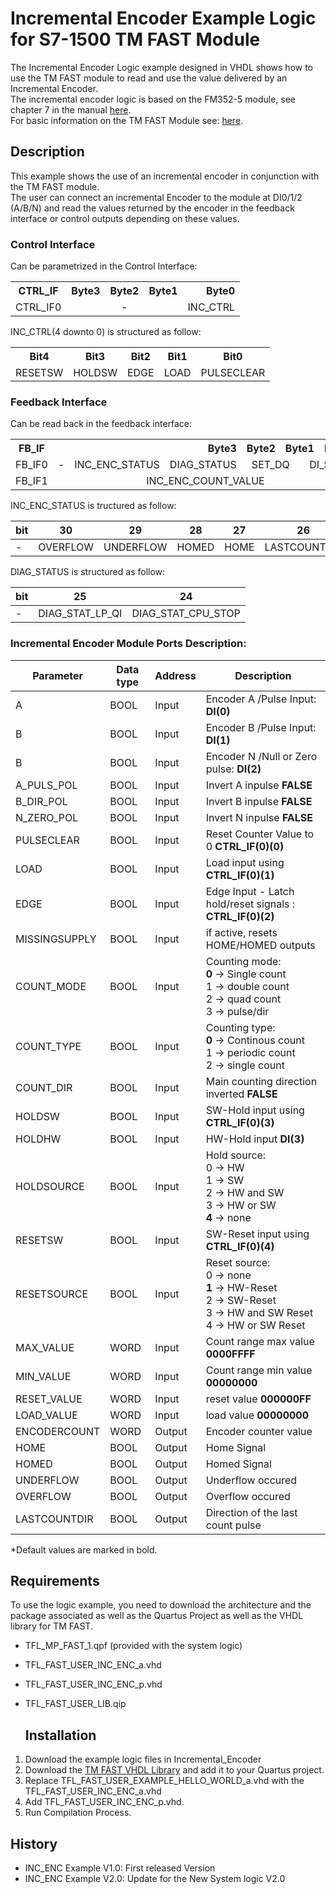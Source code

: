 # Incremental Encoder Example Logic for S7-1500 TM FAST Module

The Incremental Encoder Logic example designed in VHDL shows how to use the TM FAST module to read and use the value delivered by an Incremental Encoder. <br>
The incremental encoder logic is based on the FM352-5 module, see chapter 7 in the manual [here](https://support.industry.siemens.com/cs/ww/en/view/9240171). <br>
For basic information on the TM FAST Module see: [here](https://support.industry.siemens.com/cs/ww/en/view/109817062).

## Description

This example shows the use of an incremental encoder in conjunction with the TM FAST module.<br>
The user can connect an incremental Encoder to the module at DI0/1/2 (A/B/N) and read the values returned by the encoder in the feedback interface or control outputs depending on these values. <br>
### Control Interface
Can be parametrized in the Control Interface:

<table>
  <tr>
    <th>CTRL_IF</th>
    <th colspan="8" style="text-align: right">Byte3</th>
    <th colspan="8" style="text-align: right">Byte2</th>
    <th colspan="8" style="text-align: right">Byte1</th>
    <th colspan="8" style="text-align: right">Byte0</th>
  </tr>
  <tr>
    <td>CTRL_IF0</td>
    <td colspan="27" style="text-align: center">-</td>
    <td colspan="5"  style="text-align: center">INC_CTRL</td>
  </tr>
  <tr>
</table>
INC_CTRL(4 downto 0) is structured as follow:
<table>
  <tr>
    <th>Bit4</th>
    <th>Bit3</th>
    <th>Bit2</th>
    <th>Bit1</th>
    <th>Bit0</th>
  </tr>
  <tr>
    <td>RESETSW</td>
    <td>HOLDSW</td>
    <td>EDGE</td>
    <td>LOAD</td>
    <td>PULSECLEAR</td>
  </tr>
  <tr>
</table>

### Feedback Interface
Can be read back in the feedback interface:

<table>
  <tr>
    <th>FB_IF</th>
    <th colspan="8" style="text-align: right">Byte3</th>
    <th colspan="8" style="text-align: right">Byte2</th>
    <th colspan="8" style="text-align: right">Byte1</th>
    <th colspan="8" style="text-align: right">Byte0</th>
  </tr>
  <tr>
    <td>FB_IF0</td>
    <td colspan="1" style="text-align: center">-</td>
    <td colspan="5" style="text-align: center">INC_ENC_STATUS</td>
    <td colspan="2" style="text-align: center">DIAG_STATUS</td>
    <td colspan="12"  style="text-align: center">SET_DQ</td>
    <td colspan="12"  style="text-align: center">DI_STAT</td>
  </tr>
  <tr>
  <tr>
    <td>FB_IF1</td>
    <td colspan="32" style="text-align: center">INC_ENC_COUNT_VALUE</td>
  </tr>
</table>

INC_ENC_STATUS is tructured as follow:

|bit  |30      |29       |28   |27  |26          |
|---  |---     |---      |---  |--- |---         |
|-    |OVERFLOW|UNDERFLOW|HOMED|HOME|LASTCOUNTDIR|

DIAG_STATUS is structured as follow:

|bit|25|24|
|---|---|---|
|-  |DIAG_STAT_LP_QI|DIAG_STAT_CPU_STOP|

### Incremental Encoder Module Ports Description:

|Parameter|Data type|Address|Description|
|   ---   |   ---   |   --- |       --- |
| A       |  BOOL   | Input |Encoder A /Pulse Input: **DI(0)**|
| B       |  BOOL   | Input |Encoder B /Pulse Input: **DI(1)**|
| B       |  BOOL   | Input |Encoder N /Null or Zero pulse: **DI(2)**|
|A_PULS_POL| BOOL   | Input |Invert A inpulse **FALSE** |
|B_DIR_POL| BOOL    | Input |Invert B inpulse **FALSE** |
|N_ZERO_POL| BOOL   | Input |Invert N inpulse **FALSE** |
|PULSECLEAR| BOOL   | Input |Reset Counter Value to 0 **CTRL_IF(0)(0)** |
|LOAD     | BOOL    | Input |Load input using **CTRL_IF(0)(1)**|
|EDGE     | BOOL    |Input  |Edge Input - Latch hold/reset signals : **CTRL_IF(0)(2)**|
|MISSINGSUPPLY| BOOL|Input  |if active, resets HOME/HOMED outputs|
|COUNT_MODE| BOOL   |Input  |Counting mode: <br> **0** ->  Single count <br> 1 -> double count <br> 2 -> quad count <br> 3 -> pulse/dir|
|COUNT_TYPE| BOOL   |Input  |Counting type: <br> **0** ->  Continous count <br> 1 -> periodic count <br> 2 -> single count| 
|COUNT_DIR| BOOL    |Input  |Main counting direction inverted **FALSE**|
|HOLDSW| BOOL       |Input  |SW-Hold input using **CTRL_IF(0)(3)**|
|HOLDHW| BOOL       |Input  |HW-Hold input **DI(3)**|
|HOLDSOURCE| BOOL   |Input  |Hold source: <br> 0 -> HW <br> 1 -> SW <br> 2 -> HW and SW <br> 3 -> HW or SW <br> **4** -> none| 
|RESETSW| BOOL      |Input  |SW-Reset input using **CTRL_IF(0)(4)**|
|RESETSOURCE| BOOL  |Input  |Reset source:<br> 0 -> none <br> **1** ->  HW-Reset <br> 2 -> SW-Reset <br> 3 -> HW and SW Reset <br> 4 -> HW or SW Reset|
|MAX_VALUE | WORD | Input | Count range max value **0000FFFF**|
|MIN_VALUE | WORD | Input | Count range min value **00000000**|
|RESET_VALUE | WORD | Input | reset value **000000FF**|
|LOAD_VALUE | WORD | Input | load value **00000000**|
|ENCODERCOUNT | WORD | Output | Encoder counter value|
|HOME |BOOL|Output|Home Signal|
|HOMED |BOOL|Output|Homed Signal|
|UNDERFLOW |BOOL|Output|Underflow occured|
|OVERFLOW  |BOOL|Output|Overflow occured|
|LASTCOUNTDIR|BOOL|Output|Direction of the last count pulse|
*Default values are marked in bold.

  ## Requirements
To use the logic example, you need to download the architecture and the package associated as well as the Quartus Project as well as the VHDL library for TM FAST.
-	TFL_MP_FAST_1.qpf (provided with the system logic)
-	TFL_FAST_USER_INC_ENC_a.vhd
-	TFL_FAST_USER_INC_ENC_p.vhd
- TFL_FAST_USER_LIB.qip

  ## Installation
1.	Download the example logic files in Incremental_Encoder
2.  Download the [TM FAST VHDL Library](../TM_FAST_library) and add it to your Quartus project.
3.	Replace TFL_FAST_USER_EXAMPLE_HELLO_WORLD_a.vhd with the TFL_FAST_USER_INC_ENC_a.vhd
4.	Add TFL_FAST_USER_INC_ENC_p.vhd.
5.	Run Compilation Process.


  ## History
  - INC_ENC Example V1.0: First released Version<br>
  - INC_ENC Example V2.0: Update for the New System logic V2.0
